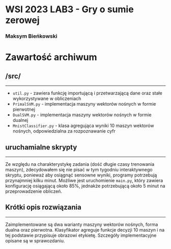 # WSI 2023 LAB3 - Gry o sumie zerowej
### Maksym Bieńkowski

# Zawartość archiwum


## /src/

----
- `util.py` - zawiera funkcję importującą i przetwarzającą dane oraz stałe wykorzystywane w obliczeniach
- `PrimalSVM.py` - implementacja maszyny wektorów nośnych w formie pierwotnej
- `DualSVM.py` - implementacja maszyny wektorów nośnych w formie dualnej
- `MnistClassifier.py` - klasa agregująca wyniki 10 maszyn wektorów nośnych, odpowiedzialna za rozpoznawanie cyfr


## uruchamialne skrypty

----
Ze względu na charakterystykę zadania (dość długie czasy trenowania maszyn), zdecydowałem się nie pisać w tym tygodniu 
interaktywnego skryptu, ponieważ aby osiągnąć sensowne wyniki, programy potrzebują przynajmniej kilku minut. Możliwe jest
uruchomienie `main.py`, który zawiera konfigurację osiągającą około 85%, jednakże potrzebującą około 5 minut na przeprowadzenie obliczeń.

## Krótki opis rozwiązania

---
Zaimplementowane są dwa warianty maszyny wektorów nośnych, forma dualna oraz pierwotna. Klasyfikator agreguje funkcje decyzji 10 maszyn i na tej podstawie przypisuje obrazowi etykietę. Szczegóły implementacyjne opisane są w sprawozdaniu.